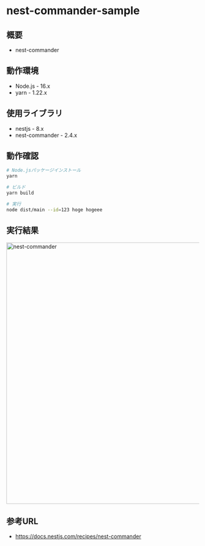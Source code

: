 # nest-commander-sample

## 概要

- nest-commander

## 動作環境

- Node.js - 16.x
- yarn - 1.22.x

## 使用ライブラリ

- nestjs - 8.x
- nest-commander - 2.4.x

## 動作確認

```bash
# Node.jsパッケージインストール
yarn

# ビルド
yarn build

# 実行
node dist/main --id=123 hoge hogeee
```

## 実行結果

<img width="681" alt="nest-commander" src="https://user-images.githubusercontent.com/2668146/160081743-4d9fca76-9b79-46f1-af28-40676fe2d2f5.png">


## 参考URL

- https://docs.nestjs.com/recipes/nest-commander

